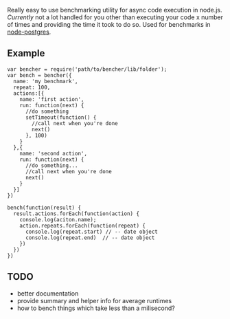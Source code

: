 Really easy to use benchmarking utility for async code execution in node.js. _Currently_ not a lot handled for you other than executing your code x number of times and providing the time it took to do so.  Used for benchmarks in [node-postgres](https://github.com/brianc/node-postgres).

## Example

    var bencher = require('path/to/bencher/lib/folder');
    var bench = bencher({
      name: 'my benchmark',
      repeat: 100,
      actions:[{
        name: 'first action',
        run: function(next) {
          //do something
          setTimeout(function() {
            //call next when you're done
            next()
          }, 100)
        }
      },{
        name: 'second action',
        run: function(next) {
          //do something...
          //call next when you're done
          next()
        }
      }]
    })
   
    bench(function(result) {
      result.actions.forEach(function(action) {
        console.log(aciton.name);
        action.repeats.forEach(function(repeat) {
          console.log(repeat.start) // -- date object
          console.log(repeat.end)  // -- date object
        })
      })
    })

## TODO
* better documentation
* provide summary and helper info for average runtimes
* how to bench things which take less than a milisecond?
